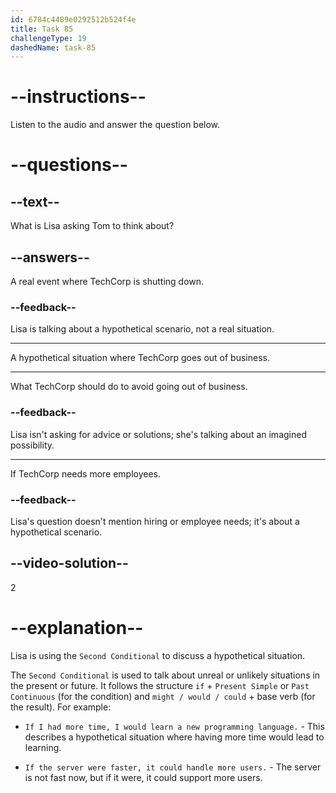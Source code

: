 ```yaml
---
id: 6784c4489e0292512b524f4e
title: Task 85
challengeType: 19
dashedName: task-85
---
```


<!-- (Audio) Lisa: Hey Tom, have you ever thought about what would happen if TechCorp went out of business? -->

# --instructions--

Listen to the audio and answer the question below.

# --questions--

## --text--

What is Lisa asking Tom to think about?

## --answers--

A real event where TechCorp is shutting down.

### --feedback--

Lisa is talking about a hypothetical scenario, not a real situation.

---

A hypothetical situation where TechCorp goes out of business.

---

What TechCorp should do to avoid going out of business.

### --feedback--

Lisa isn't asking for advice or solutions; she's talking about an imagined possibility.

---

If TechCorp needs more employees.

### --feedback--

Lisa's question doesn't mention hiring or employee needs; it's about a hypothetical scenario.

## --video-solution--

2

# --explanation--

Lisa is using the `Second Conditional` to discuss a hypothetical situation.

The `Second Conditional` is used to talk about unreal or unlikely situations in the present or future. It follows the structure `if` + `Present Simple` or `Past Continuous` (for the condition) and `might / would / could` + base verb (for the result). For example:

- `If I had more time, I would learn a new programming language.` - This describes a hypothetical situation where having more time would lead to learning.

- `If the server were faster, it could handle more users.` - The server is not fast now, but if it were, it could support more users.
